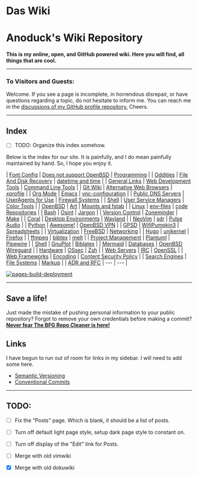 # Das Wiki

# Anoduck's Wiki Repository

__This is my online, open, and GitHub powered wiki. Here you will find, all things that are cool.__

-----

### To Visitors and Guests:

Welcome. If you see a page is incomplete, in horrendous disrepair, or have questions regarding a topic, do not hesitate to inform me. You
can reach me in the [discussions of my GitHub profile repository.](https://github.com/anoduck) Cheers.

-----

## Index

- [ ] TODO: Organize this index somehow.

Below is the index for our site. It is painfully, and I do mean painfully maintained by hand. So, I hope you enjoy it.

| [Font Config](font_config)       | [Does not support OpenBSD](unsupported_for_OpenBSD) | [Programming](programming)               |
| [Oddities](oddities)             | [File And Disk Recovery](file_disk-recovery)        | [datetime and time](datetime_timetime)   |
| [General Links](links)           | [Web Development Tools](web_dev_tools)              | [Command Line Tools](command_line_tools) |
| [Git Wiki](git-wiki-skeleton)    | [Alternative Web Browsers](web_browsers)            | [xprofile](xprofile)                     |
| [Org Mode](orgmode)              | [Emacs](emacs)                                      | [vnc-configuration](vnc)                 |
| [Public DNS Servers](dns)        | [UserAgents for Use](useragent)                     | [Firewall Systems](firewall)             |
| [Shell](shell)                   | [User Service Managers](service_managers)           | [Color Tools](color_tools)               |
| [OpenBSD](openbsd)               | [Art](art)                                          | [Mounts and fstab](mount_fstab)          |
| [Linux](linux)                   | [env-files](env-files)                              | [code Repositories](repos)               |
| [Bash](bash)                     | [Osint](osint)                                      | [Jargon](jargon)                         |
| [Version Control](versioning)    | [Zoneminder](zoneminder)                            | [Make](make)                             |
| [Coral](google-coral)            | [Desktop Environments](Desktops)                    | [Wayland](wayland)                       |
| [NeoVim](nvim)                   | [sdr](sdr)                                          | [Pulse Audio](pulse)                     |
| [Python](python)                 | [Awesome!](awesome)                                 | [OpenBSD VPN](open-openvpn)              |
| [GPSD](gpsd)                     | [WifiPumpkin3](wp3)                                 | [Spreadsheets](spreadsheet)              |
| [Virtualization](virtualization) | [FreeBSD](freebsd)                                  | [Networking](networking)                 |
| [Hugo](hugo)                     | [unikernel](unikernel)                              | [Firefox](firefox)                       |
| [ffmpeg](ffmpeg)                 | [bibtex](biblatex)                                  | [melt](melt)                             |
| [Project Management](projman)    | [Plantuml](plantuml)                                | [Pipewire](pipewire)                     |
| [Shell](shell)                   | [GnuPlot](gnuplot)                                  | [Biblatex](biblatex)                     |
| [Mermaid](mermaid)               | [Databases](databases)                              | [OpenBSD Wireguard](openbsd-wireguard)   |
| [Hardware](hardware)             | [OSsec](ossec)                                      | [Zsh](zsh)                               |
| [Web Servers](web_servers)       | [IRC](irc)                                          | [OpenSSL](openssl)                       |
| [Web Frameworks](webframeworks)  | [Encoding](encoding)                                | [Content Security Policy](CSP)           |
| [Search Engines](search_engines) | [File Systems](filesystem)                          | [Markup](markup)                         |
| [ADR and RFC](adr_rfc)           | ---                                                 | ---                                      |

[![pages-build-deployment]()](https://github.com/anoduck/wiki/actions/workflows/pages/pages-build-deployment)

-----

## Save a life!

Just made the mistake of pushing personal information to your public repository? Forgot to remove your own
credentials before making a commit? [**Never fear The BFG Repo Cleaner is
here!**](https://rtyley.github.io/bfg-repo-cleaner)

## Links

I have begun to run out of room for links in my sidebar. I will need to add some here.

- [Semantic Versioning](https://semver.org)
- [Conventional Commits](https://www.conventionalcommits.org/)

-----

## TODO:

- [ ] Fix the "Posts" page. Which is blank, it should be a list of posts.
- [ ] Turn off default light page style, setup dark page style to constant on.
- [ ] Turn off display of the "Edit" link for Posts.
- [ ] Merge with old vimwiki
- [x] Merge with old dokuwiki

